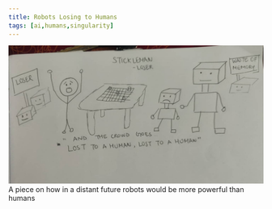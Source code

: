 ```yaml
---
title: Robots Losing to Humans
tags: [ai,humans,singularity]
---
```


![Alt text](image_1.jpg)
A piece on how in a distant future robots would be more powerful than humans
